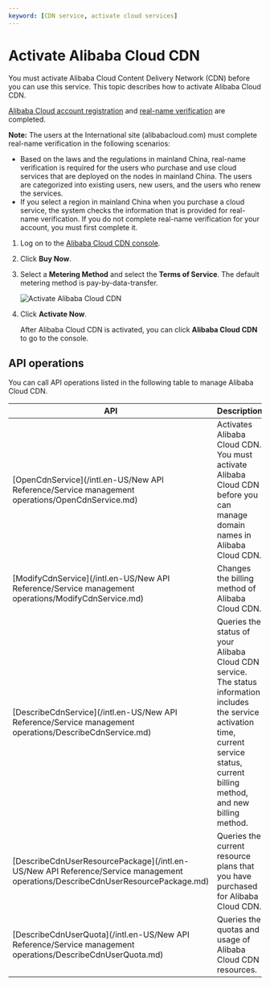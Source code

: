 ```yaml
---
keyword: [CDN service, activate cloud services]
---
```


# Activate Alibaba Cloud CDN

You must activate Alibaba Cloud Content Delivery Network \(CDN\) before you can use this service. This topic describes how to activate Alibaba Cloud CDN.

[Alibaba Cloud account registration](https://account.alibabacloud.com/register/intl_register.htm) and [real-name verification](https://account-intl.console.aliyun.com/#/intlAuth) are completed.

**Note:** The users at the International site \(alibabacloud.com\) must complete real-name verification in the following scenarios:

-   Based on the laws and the regulations in mainland China, real-name verification is required for the users who purchase and use cloud services that are deployed on the nodes in mainland China. The users are categorized into existing users, new users, and the users who renew the services.
-   If you select a region in mainland China when you purchase a cloud service, the system checks the information that is provided for real-name verification. If you do not complete real-name verification for your account, you must first complete it.

1.  Log on to the [Alibaba Cloud CDN console](https://www.alibabacloud.com/en/product/cdn).

2.  Click **Buy Now**.

3.  Select a **Metering Method** and select the **Terms of Service**. The default metering method is pay-by-data-transfer.

    ![Activate Alibaba Cloud CDN](https://static-aliyun-doc.oss-accelerate.aliyuncs.com/assets/img/en-US/0209297061/p162155.png)

4.  Click **Activate Now**.

    After Alibaba Cloud CDN is activated, you can click **Alibaba Cloud CDN** to go to the console.


## API operations

You can call API operations listed in the following table to manage Alibaba Cloud CDN.

|API|Description|
|---|-----------|
|[OpenCdnService](/intl.en-US/New API Reference/Service management operations/OpenCdnService.md)|Activates Alibaba Cloud CDN. You must activate Alibaba Cloud CDN before you can manage domain names in Alibaba Cloud CDN.|
|[ModifyCdnService](/intl.en-US/New API Reference/Service management operations/ModifyCdnService.md)|Changes the billing method of Alibaba Cloud CDN.|
|[DescribeCdnService](/intl.en-US/New API Reference/Service management operations/DescribeCdnService.md)|Queries the status of your Alibaba Cloud CDN service. The status information includes the service activation time, current service status, current billing method, and new billing method.|
|[DescribeCdnUserResourcePackage](/intl.en-US/New API Reference/Service management operations/DescribeCdnUserResourcePackage.md)|Queries the current resource plans that you have purchased for Alibaba Cloud CDN.|
|[DescribeCdnUserQuota](/intl.en-US/New API Reference/Service management operations/DescribeCdnUserQuota.md)|Queries the quotas and usage of Alibaba Cloud CDN resources.|

